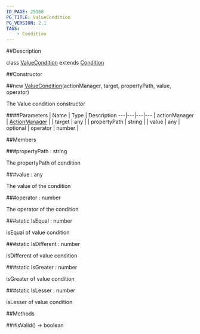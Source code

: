 ```yaml
---
ID_PAGE: 25168
PG_TITLE: ValueCondition
PG_VERSION: 2.1
TAGS:
    - Condition
---
```

##Description

class [ValueCondition](/classes/2.2/ValueCondition) extends [Condition](/classes/2.2/Condition)



##Constructor

##new [ValueCondition](/classes/2.2/ValueCondition)(actionManager, target, propertyPath, value, operator)

The Value condition constructor

####Parameters
 | Name | Type | Description
---|---|---|---
 | actionManager | [ActionManager](/classes/2.2/ActionManager) | 
 | target | any | 
 | propertyPath | string | 
 | value | any | 
optional | operator | number | 

##Members

###propertyPath : string

The propertyPath of condition

###value : any

The value of the condition

###operator : number

The operator of the condition

###static IsEqual : number

isEqual of value condition

###static IsDifferent : number

isDifferent of value condition

###static IsGreater : number

isGreater of value condition

###static IsLesser : number

isLesser of value condition

##Methods

###isValid() &rarr; boolean


